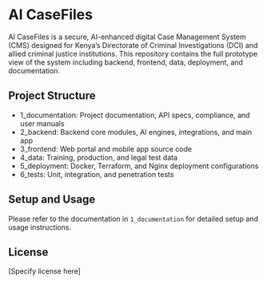 # AI CaseFiles

AI CaseFiles is a secure, AI-enhanced digital Case Management System (CMS) designed for Kenya’s Directorate of Criminal Investigations (DCI) and allied criminal justice institutions. This repository contains the full prototype view of the system including backend, frontend, data, deployment, and documentation.

## Project Structure

- 1_documentation: Project documentation, API specs, compliance, and user manuals
- 2_backend: Backend core modules, AI engines, integrations, and main app
- 3_frontend: Web portal and mobile app source code
- 4_data: Training, production, and legal test data
- 5_deployment: Docker, Terraform, and Nginx deployment configurations
- 6_tests: Unit, integration, and penetration tests

## Setup and Usage

Please refer to the documentation in `1_documentation` for detailed setup and usage instructions.

## License

[Specify license here]
